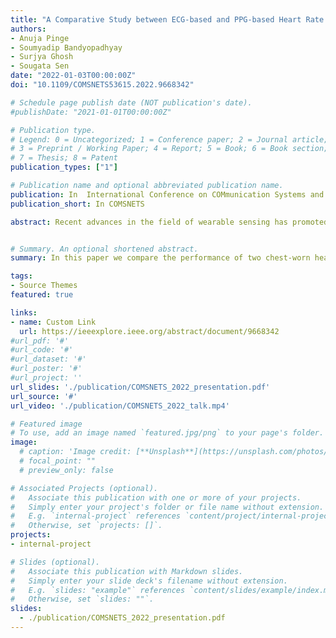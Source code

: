 ```yaml
---
title: "A Comparative Study between ECG-based and PPG-based Heart Rate Monitors for Stress Detection"
authors:
- Anuja Pinge
- Soumyadip Bandyopadhyay
- Surjya Ghosh
- Sougata Sen
date: "2022-01-03T00:00:00Z"
doi: "10.1109/COMSNETS53615.2022.9668342"

# Schedule page publish date (NOT publication's date).
#publishDate: "2021-01-01T00:00:00Z"

# Publication type.
# Legend: 0 = Uncategorized; 1 = Conference paper; 2 = Journal article;
# 3 = Preprint / Working Paper; 4 = Report; 5 = Book; 6 = Book section;
# 7 = Thesis; 8 = Patent
publication_types: ["1"]

# Publication name and optional abbreviated publication name.
publication: In  International Conference on COMmunication Systems and NETworkS
publication_short: In COMSNETS

abstract: Recent advances in the field of wearable sensing has promoted the emergence of many health tracking devices, including heart rate monitors. Heart rate monitors are commonly either chest-based or wrist-based. Currently, it is unclear whether there is a substantial difference in the performance of these different heart rate monitors. To determine the difference in the performance, in this paper, we compare two chest-worn heart rate monitors and one wrist-worn heart rate monitor. Our initial results indicate that there is substantial difference between the devices - the root mean square error between devices can be above 10 beats per minute. However, even though there is difference in performance of different heart rate monitors, yet each of these devices are capable of detecting stress (using an machine learning model) with a F1-score of above 0.8. In this paper, we also introduce the idea of formally verifying the rules obtained from the machine learning classifier; such formal verification will enable improving the explainability and confidence of the outcome of the machine learning models.


# Summary. An optional shortened abstract.
summary: In this paper we compare the performance of two chest-worn heart rate monitors and one wrist worn heart rate monitor.

tags:
- Source Themes
featured: true

links:
- name: Custom Link
  url: https://ieeexplore.ieee.org/abstract/document/9668342
#url_pdf: '#'
#url_code: '#'
#url_dataset: '#'
#url_poster: '#'
#url_project: ''
url_slides: './publication/COMSNETS_2022_presentation.pdf'
url_source: '#'
url_video: './publication/COMSNETS_2022_talk.mp4' 

# Featured image
# To use, add an image named `featured.jpg/png` to your page's folder. 
image:
  # caption: 'Image credit: [**Unsplash**](https://unsplash.com/photos/pLCdAaMFLTE)'
  # focal_point: ""
  # preview_only: false

# Associated Projects (optional).
#   Associate this publication with one or more of your projects.
#   Simply enter your project's folder or file name without extension.
#   E.g. `internal-project` references `content/project/internal-project/index.md`.
#   Otherwise, set `projects: []`.
projects:
- internal-project

# Slides (optional).
#   Associate this publication with Markdown slides.
#   Simply enter your slide deck's filename without extension.
#   E.g. `slides: "example"` references `content/slides/example/index.md`.
#   Otherwise, set `slides: ""`.
slides:
  - ./publication/COMSNETS_2022_presentation.pdf
---
```


<!-- {{% callout note %}}
Click the *Cite* button above to demo the feature to enable visitors to import publication metadata into their reference management software.
{{% /callout %}}

Supplementary notes can be added here, including [code and math](https://sourcethemes.com/academic/docs/writing-markdown-latex/).
 -->